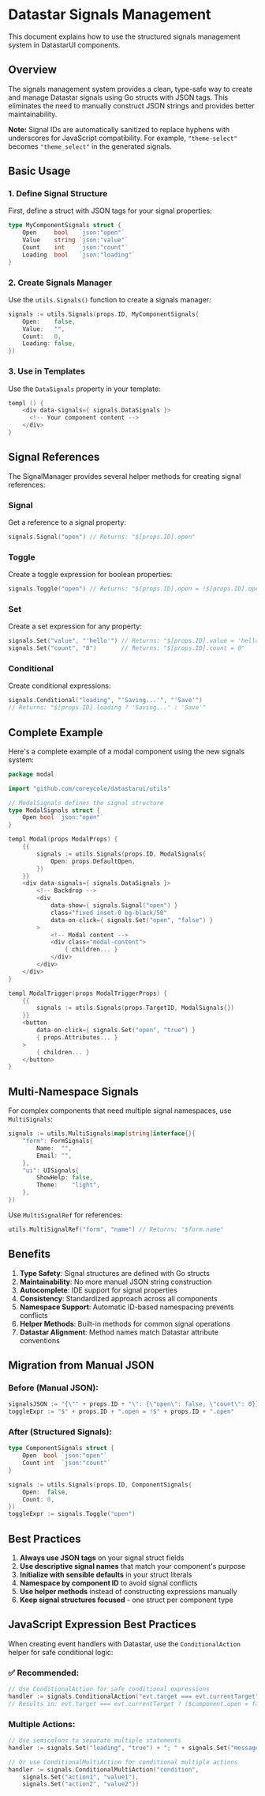 # Datastar Signals Management

This document explains how to use the structured signals management system in DatastarUI components.

## Overview

The signals management system provides a clean, type-safe way to create and manage Datastar signals using Go structs with JSON tags. This eliminates the need to manually construct JSON strings and provides better maintainability.

**Note:** Signal IDs are automatically sanitized to replace hyphens with underscores for JavaScript compatibility. For example, `"theme-select"` becomes `"theme_select"` in the generated signals.

## Basic Usage

### 1. Define Signal Structure

First, define a struct with JSON tags for your signal properties:

```go
type MyComponentSignals struct {
    Open     bool   `json:"open"`
    Value    string `json:"value"`
    Count    int    `json:"count"`
    Loading  bool   `json:"loading"`
}
```

### 2. Create Signals Manager

Use the `utils.Signals()` function to create a signals manager:

```go
signals := utils.Signals(props.ID, MyComponentSignals{
    Open:    false,
    Value:   "",
    Count:   0,
    Loading: false,
})
```

### 3. Use in Templates

Use the `DataSignals` property in your template:

```go
templ () {
    <div data-signals={ signals.DataSignals }>
      <!-- Your component content -->
    </div>
}
```

## Signal References

The SignalManager provides several helper methods for creating signal references:

### Signal

Get a reference to a signal property:

```go
signals.Signal("open") // Returns: "$[props.ID].open"
```

### Toggle

Create a toggle expression for boolean properties:

```go
signals.Toggle("open") // Returns: "$[props.ID].open = !$[props.ID].open"
```

### Set

Create a set expression for any property:

```go
signals.Set("value", "'hello'") // Returns: "$[props.ID].value = 'hello'"
signals.Set("count", "0")       // Returns: "$[props.ID].count = 0"
```

### Conditional

Create conditional expressions:

```go
signals.Conditional("loading", "'Saving...'", "'Save'")
// Returns: "$[props.ID].loading ? 'Saving...' : 'Save'"
```

## Complete Example

Here's a complete example of a modal component using the new signals system:

```go
package modal

import "github.com/coreycole/datastarui/utils"

// ModalSignals defines the signal structure
type ModalSignals struct {
    Open bool `json:"open"`
}

templ Modal(props ModalProps) {
    {{
        signals := utils.Signals(props.ID, ModalSignals{
            Open: props.DefaultOpen,
        })
    }}
    <div data-signals={ signals.DataSignals }>
        <!-- Backdrop -->
        <div
            data-show={ signals.Signal("open") }
            class="fixed inset-0 bg-black/50"
            data-on-click={ signals.Set("open", "false") }
        >
            <!-- Modal content -->
            <div class="modal-content">
                { children... }
            </div>
        </div>
    </div>
}

templ ModalTrigger(props ModalTriggerProps) {
    {{
        signals := utils.Signals(props.TargetID, ModalSignals{})
    }}
    <button
        data-on-click={ signals.Set("open", "true") }
        { props.Attributes... }
    >
        { children... }
    </button>
}
```

## Multi-Namespace Signals

For complex components that need multiple signal namespaces, use `MultiSignals`:

```go
signals := utils.MultiSignals(map[string]interface{}{
    "form": FormSignals{
        Name:  "",
        Email: "",
    },
    "ui": UISignals{
        ShowHelp: false,
        Theme:    "light",
    },
})
```

Use `MultiSignalRef` for references:

```go
utils.MultiSignalRef("form", "name") // Returns: "$form.name"
```

## Benefits

1. **Type Safety**: Signal structures are defined with Go structs
2. **Maintainability**: No more manual JSON string construction
3. **Autocomplete**: IDE support for signal properties
4. **Consistency**: Standardized approach across all components
5. **Namespace Support**: Automatic ID-based namespacing prevents conflicts
6. **Helper Methods**: Built-in methods for common signal operations
7. **Datastar Alignment**: Method names match Datastar attribute conventions

## Migration from Manual JSON

### Before (Manual JSON):

```go
signalsJSON := "{\"" + props.ID + "\": {\"open\": false, \"count\": 0}}"
toggleExpr := "$" + props.ID + ".open = !$" + props.ID + ".open"
```

### After (Structured Signals):

```go
type ComponentSignals struct {
    Open  bool `json:"open"`
    Count int  `json:"count"`
}

signals := utils.Signals(props.ID, ComponentSignals{
    Open:  false,
    Count: 0,
})
toggleExpr := signals.Toggle("open")
```

## Best Practices

1. **Always use JSON tags** on your signal struct fields
2. **Use descriptive signal names** that match your component's purpose
3. **Initialize with sensible defaults** in your struct literals
4. **Namespace by component ID** to avoid signal conflicts
5. **Use helper methods** instead of constructing expressions manually
6. **Keep signal structures focused** - one struct per component type

## JavaScript Expression Best Practices

When creating event handlers with Datastar, use the `ConditionalAction` helper for safe conditional logic:

### ✅ Recommended:

```go
// Use ConditionalAction for safe conditional expressions
handler := signals.ConditionalAction("evt.target === evt.currentTarget", "open", "false")
// Results in: evt.target === evt.currentTarget ? ($component.open = false) : void 0
```

### Multiple Actions:

```go
// Use semicolons to separate multiple statements
handler := signals.Set("loading", "true") + "; " + signals.Set("message", "'Processing...'")

// Or use ConditionalMultiAction for conditional multiple actions
handler := signals.ConditionalMultiAction("condition",
    signals.Set("action1", "value1"),
    signals.Set("action2", "value2"))
```

